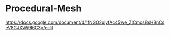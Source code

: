 # Procedural-Mesh
https://docs.google.com/document/d/1fNG02ujyfAc45we_ZICmcs8sHBnCseV8GJXWi9I6C3g/edit
